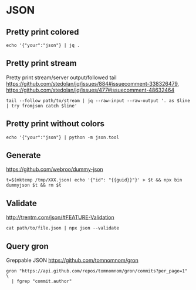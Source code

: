 # JSON

## Pretty print colored

    echo '{"your":"json"} | jq .

## Pretty print stream

Pretty print stream/server output/followed tail
<https://github.com/stedolan/jq/issues/884#issuecomment-338326479>,
<https://github.com/stedolan/jq/issues/477#issuecomment-48632464>

    tail --follow path/to/stream | jq --raw-input --raw-output '. as $line | try fromjson catch $line'

## Pretty print without colors

    echo '{"your":"json"} | python -m json.tool

## Generate

<https://github.com/webroo/dummy-json>

    t=$(mktemp /tmp/XXX.json) echo '{"id": "{{guid}}"}' > $t && npx bin dummyjson $t && rm $t

## Validate

<http://trentm.com/json/#FEATURE-Validation>

    cat path/to/file.json | npx json --validate

## Query gron

Greppable JSON <https://github.com/tomnomnom/gron>

    gron "https://api.github.com/repos/tomnomnom/gron/commits?per_page=1" \
      | fgrep "commit.author"
